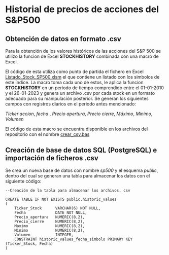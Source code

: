 # Historial de precios de acciones del S&P500

## Obtención de datos en formato .csv

Para la obtención de los valores históricos de las acciones del S&P 500 se utilizo la funcion de Excel **STOCKHISTORY** combinada con una macro de Excel. 

El código de esta utiliza como punto de partida el fichero en Excel [Listado_Stock_SP500.xlsm](https://github.com/DanielDataAnalyst/Data-Analyst-Portfolio/tree/main/Stocks%20S%26P500) el que contiene un listado con los simbolos de este índice. La macro toma cada uno de estos, le aplica la funcion **STOCKHISTORY** en un período de tiempo comprendido entre el 01-01-2010 y el 26-01-2023 y genera un archivo .csv por cada stock en un formato adecuado para su manipulación posterior.
Se generan los siguientes campos con registros diarios en el periodo antes mencionado: 

*Ticker accion*, *fecha* , *Precio apertura*, *Precio cierre*, *Máximo*, *Mínimo*, *Volumen*

El código de esta macro se encuentra disponible en los archivos del repositorio con el nombre [crear_csv.bas](https://github.com/DanielDataAnalyst/Data-Analyst-Portfolio/blob/main/Stocks%20S%26P500/crear_csv.bas)


## Creación de base de datos SQL (PostgreSQL) e importación de ficheros .csv

Se crea un nueva base de datos con nombre *sp500* y el esquema *public*, dentro del cual se generan una tabla para almacenar los datos con el siguiente código:

```
--Creación de la tabla para almacenar los archivos. csv

CREATE TABLE IF NOT EXISTS public.historic_values
(
	Ticker_Stock      VARCHAR(6) NOT NULL,
	Fecha             DATE NOT NULL,
	Precio_apertura   NUMERIC(8,2), 
	Precio_cierre     NUMERIC(8,2),
	Maximo            NUMERIC(8,2),
	Minimo            NUMERIC(8,2), 
	Volumen           INTEGER,
	CONSTRAINT historic_values_fecha_simbolo PRIMARY KEY (Ticker_Stock, Fecha)
)

```



